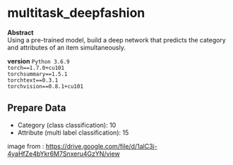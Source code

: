 # multitask_deepfashion

**Abstract**  
Using a pre-trained model, build a deep network that predicts the category and attributes of an item simultaneously. 

**version**
`Python 3.6.9` <br> 
`torch==1.7.0+cu101` <br>
`torchsummary==1.5.1` <br>
`torchtext==0.3.1` <br>
`torchvision==0.8.1+cu101`


## Prepare Data
   
*  Category (class classification): 10  
*  Attribute (multi label classification): 15

image from : https://drive.google.com/file/d/1alC3j-4yaHfZe4bYkr6M7Snxeru4GzYN/view 
